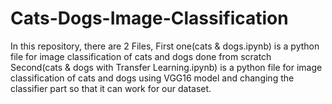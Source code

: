 # Cats-Dogs-Image-Classification

In this repository, there are 2 Files,
First one(cats & dogs.ipynb) is a python file for image classification of cats and dogs done from scratch
Second(cats & dogs with Transfer Learning.ipynb) is a python file for image classification of cats and dogs using VGG16 model and changing the classifier part so that it can work for our dataset.
